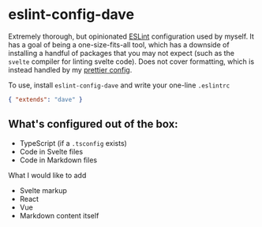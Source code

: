 # eslint-config-dave

Extremely thorough, but opinionated [ESLint](https://eslint.org/) configuration used by myself. It has a goal of being a one-size-fits-all tool, which has a downside of installing a handful of packages that you may not expect (such as the `svelte` compiler for linting svelte code). Does not cover formatting, which is instead handled by my [prettier config](https://npmjs.com/prettier-config-dave).

To use, install `eslint-config-dave` and write your one-line `.eslintrc`

```json
{ "extends": "dave" }
```

## What's configured out of the box:

- TypeScript (if a `.tsconfig` exists)
- Code in Svelte files
- Code in Markdown files

What I would like to add

- Svelte markup
- React
- Vue
- Markdown content itself
